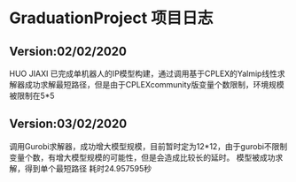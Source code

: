 # GraduationProject 项目日志
## Version:02/02/2020
HUO JIAXI
已完成单机器人的IP模型构建，通过调用基于CPLEX的Yalmip线性求解器成功求解最短路径，但是由于CPLEXcommunity版变量个数限制，环境规模被限制在5*5

## Version:03/02/2020
调用Gurobi求解器，成功增大模型规模，目前暂时定为12*12，由于gurobi不限制变量个数，有增大模型规模的可能性，但是会造成比较长的延时。
模型被成功求解，得到单个最短路径
耗时24.957595秒


